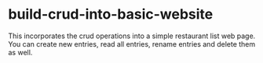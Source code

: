 # build-crud-into-basic-website

This incorporates the crud operations into a simple restaurant list web page. You can create new entries, read all entries, rename entries and delete them as well. 
